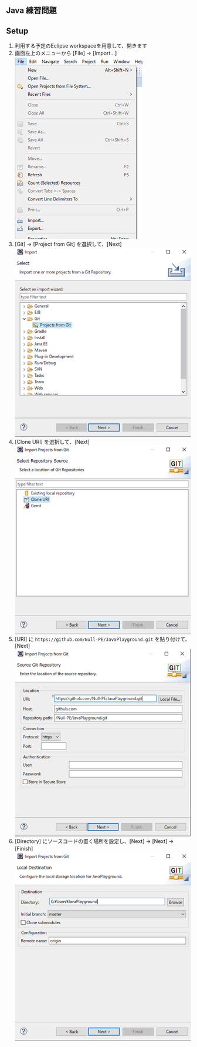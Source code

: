 ## Java 練習問題

## Setup

1. 利用する予定のEclipse workspaceを用意して、開きます
2. 画面左上のメニューから [File] -> [Import...]  
![Import](img/1.png)
3. [Git] -> [Project from Git] を選択して、[Next]  
![Import](img/2.png)
4. [Clone URI] を選択して、[Next]  
![Import](img/3.png)
5. [URI] に `https://github.com/Null-PE/JavaPlayground.git` を貼り付けて、[Next]   
![Import](img/4.png)
6. [Directory] にソースコードの置く場所を設定し、[Next] -> [Next] -> [Finish]　  
![Import](img/5.png)

